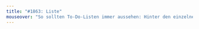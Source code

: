 ```yaml
---
title: "#1863: Liste"
mouseover: "So sollten To-Do-Listen immer aussehen: Hinter den einzelnen Punkten folgen undefinierbare Krakel."
---
```

